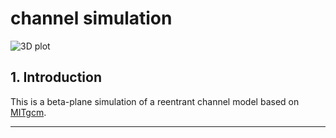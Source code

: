 # channel simulation

![3D plot](./pics/animate3D.gif)


## 1. Introduction
This is a beta-plane simulation of a reentrant channel model based on [MITgcm](http://mitgcm.org/).

---